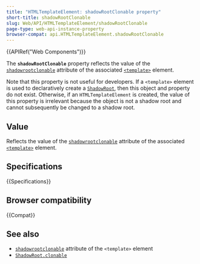 ```yaml
---
title: "HTMLTemplateElement: shadowRootClonable property"
short-title: shadowRootClonable
slug: Web/API/HTMLTemplateElement/shadowRootClonable
page-type: web-api-instance-property
browser-compat: api.HTMLTemplateElement.shadowRootClonable
---
```


{{APIRef("Web Components")}}

The **`shadowRootClonable`** property reflects the value of the [`shadowrootclonable`](/en-US/docs/Web/HTML/Reference/Element/template#shadowrootclonable) attribute of the associated [`<template>`](/en-US/docs/Web/HTML/Reference/Element/template) element.

Note that this property is not useful for developers.
If a `<template>` element is used to declaratively create a [`ShadowRoot`](/en-US/docs/Web/API/ShadowRoot), then this object and property do not exist.
Otherwise, if an `HTMLTemplateElement` is created, the value of this property is irrelevant because the object is not a shadow root and cannot subsequently be changed to a shadow root.

## Value

Reflects the value of the [`shadowrootclonable`](/en-US/docs/Web/HTML/Reference/Element/template#shadowrootclonable) attribute of the associated [`<template>`](/en-US/docs/Web/HTML/Reference/Element/template) element.

## Specifications

{{Specifications}}

## Browser compatibility

{{Compat}}

## See also

- [`shadowrootclonable`](/en-US/docs/Web/HTML/Reference/Element/template#shadowrootclonable) attribute of the `<template>` element
- [`ShadowRoot.clonable`](/en-US/docs/Web/API/ShadowRoot/clonable)
